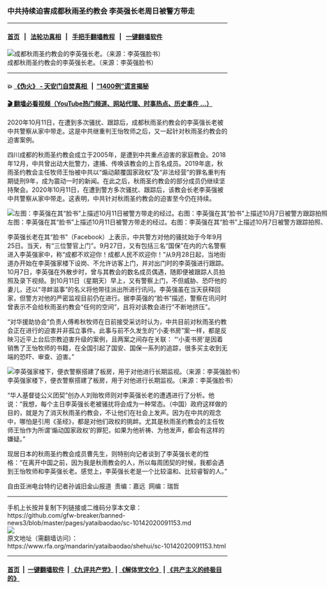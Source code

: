 ### 中共持续迫害成都秋雨圣约教会 李英强长老周日被警方带走
------------------------

#### [首页](https://github.com/gfw-breaker/banned-news3/blob/master/README.md) &nbsp;&nbsp;|&nbsp;&nbsp; [法轮功真相](https://github.com/begood0513/basic/blob/master/README.md)  &nbsp;&nbsp;|&nbsp;&nbsp; [手把手翻墙教程](https://github.com/gfw-breaker/guides/wiki)  &nbsp;&nbsp;|&nbsp;&nbsp; [一键翻墙软件](https://github.com/gfw-breaker/nogfw/blob/master/README.md)  



<div id="headerimg">
 <img alt="成都秋雨圣约教会的李英强长老。（来源：李英强脸书）" src="https://www.rfa.org/mandarin/yataibaodao/shehui/sc-10142020091153.html/121140192_10215338699339427_6174919531625198765_o.jpg/@@images/4c3dbdea-8b07-456c-b2ab-6f05a5fa2582.jpeg" title="成都秋雨圣约教会的李英强长老。（来源：李英强脸书）"/>
 <div id="headerimgcontents">
  <div id="headerimgcaption">
   <span>
    成都秋雨圣约教会的李英强长老。（来源：李英强脸书）
   </span>
   <!-- zoomattribute -->
  </div>
  <!-- headerimgcaption -->
 </div>
 <!-- headerimagecontents -->
</div>

<hr/>


#### 💥 [《伪火》 - 天安门自焚真相 ](http://158.247.195.190:10000/videos/blog/weihuo.html)&nbsp; |&nbsp; [“1400例”谎言揭秘  ](http://158.247.195.190:10000/videos/blog/jiexi1400.html)

#### [ 🎬  翻墙必看视频（YouTube热门频道、网站代理、时事热点、历史事件 ...）](https://github.com/gfw-breaker/links/blob/master/banned.md)

<div id="storytext">
 <div>
  <div class="slot_header">
  </div>
 </div>
 <p>
 </p>
 <p>
  2020年10月11日，在遭到多次骚扰、跟踪后，成都秋雨圣约教会的李英强长老被中共警察从家中带走。这是中共继重判王怡牧师之后，又一起针对秋雨圣约教会的迫害案例。
 </p>
 <p>
  四川成都的秋雨圣约教会成立于2005年，是遭到中共重点迫害的家庭教会。2018年12月，中共曾出动大批警力，逮捕、传唤该教会的上百名成员。2019年底，秋雨圣约教会主任牧师王怡被中共以“煽动颠覆国家政权”及“非法经营”的罪名重判有期徒刑9年，成为震动一时的新闻。在此之后，秋雨圣约教会的部分成员仍继续坚持聚会。2020年10月11日，在遭到警方多次骚扰、跟踪后，该教会长老李英强被中共警察从家中带走。这表明，中共针对秋雨圣约教会的迫害至今仍在持续。
 </p>
 <p>
 </p>
 <p>
 </p>
 <p>
  <div class="image-inline captioned" style="width:1500px;">
   <div style="width:1500px;">
    <img alt="左图：李英强在其“脸书”上描述10月11日被警方带走的经过。右图：李英强在其“脸书”上描述10月7日被警方跟踪拍照、录下视频的经过。（来源：李英强脸书）" src="https://www.rfa.org/mandarin/yataibaodao/shehui/sc-10142020091153.html/M1014-SC1-3.jpg" title="左图：李英强在其“脸书”上描述10月11日被警方带走的经过。右图：李英强在其“脸书”上描述10月7日被警方跟踪拍照、录下视频的经过。（来源：李英强脸书）"/>
   </div>
   <div class="image-caption">
    <span style="width:1500px;">
     左图：李英强在其“脸书”上描述10月11日被警方带走的经过。右图：李英强在其“脸书”上描述10月7日被警方跟踪拍照、录下视频的经过。（来源：李英强脸书）
    </span>
    <span class="copyright">
    </span>
   </div>
  </div>
 </p>
 <p>
  李英强长老在其“脸书”（Facebook）上表示，中共警方对他的骚扰始于今年9月25日。当天，有“三位警官上门”。9月27日，又有包括三名“国保”在内的六名警察进入李英强家中，称“成都不欢迎你！成都人民不欢迎你！”从9月28日起，当地街道办开始在李英强家楼下设岗、不允许访客上门，并对出门时的李英强进行跟踪。10月7日，李英强在外散步时，曾与其教会的数名成员偶遇，随即便被跟踪人员拍照及录下视频。到10月11日（星期天）早上，又有警察上门，不但威胁、恐吓他的妻儿，还以“寻衅滋事”的名义将他带往派出所进行讯问。李英强虽在当天获释回家，但警方对他的严密监视目前仍在进行。据李英强的“脸书”描述，警察在讯问时曾表示不会给秋雨圣约教会“任何的空间”，且将对该教会进行“不断地挤压”。
 </p>
 <p>
  “对华援助协会”负责人傅希秋牧师在日前接受采访时认为，中共目前对秋雨圣约教会正在进行的迫害并非孤立事件。此事与前不久发生的“小麦书房”案一样，都是反映习近平上台后宗教迫害升级的案例，且两案之间存在关联： “‘小麦书房’是因着销售了王怡牧师的书籍，在全国引起了国安、国保一系列的追踪，很多买主收到无端的恐吓、审查、迫害。”
 </p>
 <p>
 </p>
 <p>
  <div class="image-inline captioned" style="width:1258px;">
   <div style="width:1258px;">
    <img alt="李英强家楼下，便衣警察搭建了板房，用于对他进行长期监视。（来源：李英强脸书）" src="https://www.rfa.org/mandarin/yataibaodao/shehui/sc-10142020091153.html/M1014-SC2.jpg" title="李英强家楼下，便衣警察搭建了板房，用于对他进行长期监视。（来源：李英强脸书）"/>
   </div>
   <div class="image-caption">
    <span style="width:1258px;">
     李英强家楼下，便衣警察搭建了板房，用于对他进行长期监视。（来源：李英强脸书）
    </span>
    <span class="copyright">
    </span>
   </div>
  </div>
 </p>
 <p>
  “华人基督徒公义团契”创办人刘贻牧师则对李英强长老的遭遇进行了分析。他说：“我想，每个主日李英强长老被骚扰将会成为一种常态。（中国）政府这样做的目的，就是为了消灭秋雨圣约教会，不让他们在社会上发声。因为在中共的观念中，哪怕是引用《圣经》，都是对他们政权的挑衅。尤其是秋雨圣约教会的主任牧师王怡作为所谓‘煽动国家政权’的罪犯，如果为他祈祷、为他发声，都会有这样的嫌疑。”
 </p>
 <p>
  现居日本的秋雨圣约教会成员曹先生，则特别向记者谈到了李英强长老的性格：“在离开中国之前，因为我是秋雨教会的人，所以每周团契的时候，我都会遇到王怡牧师和李英强长老。感觉上，李英强长老是一个比较温和、比较睿智的人。”
 </p>
 <p>
 </p>
 <p>
  自由亚洲电台特约记者孙诚旧金山报道  责编：嘉远  网编：瑞哲
 </p>
</div>

<hr/>
手机上长按并复制下列链接或二维码分享本文章：<br/>
https://github.com/gfw-breaker/banned-news3/blob/master/pages/yataibaodao/sc-10142020091153.md <br/>
<a href='https://github.com/gfw-breaker/banned-news3/blob/master/pages/yataibaodao/sc-10142020091153.md'><img src='https://github.com/gfw-breaker/banned-news3/blob/master/pages/yataibaodao/sc-10142020091153.md.png'/></a> <br/>
原文地址（需翻墙访问）：https://www.rfa.org/mandarin/yataibaodao/shehui/sc-10142020091153.html


------------------------
#### [首页](https://github.com/gfw-breaker/banned-news3/blob/master/README.md) &nbsp;|&nbsp; [一键翻墙软件](https://github.com/gfw-breaker/nogfw/blob/master/README.md) &nbsp;| [《九评共产党》](https://github.com/gfw-breaker/9ping.md/blob/master/README.md#九评之一评共产党是什么) | [《解体党文化》](https://github.com/gfw-breaker/jtdwh.md/blob/master/README.md) | [《共产主义的终极目的》](https://github.com/gfw-breaker/gczydzjmd.md/blob/master/README.md)


<img src='http://gfw-breaker.win/banned-news3/pages/yataibaodao/sc-10142020091153.md' width='0px' height='0px'/>
